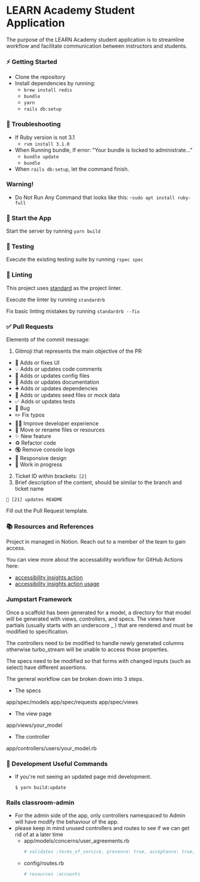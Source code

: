 # LEARN Academy Student Application

The purpose of the LEARN Academy student application is to streamline workflow and facilitate communication between instructors and students.

### ⚡️ Getting Started

- Clone the repository
- Install dependencies by running:
  - `brew install redis`
  - `bundle`
  - `yarn`
  - `rails db:setup`

### 🚧 Troubleshooting

- If Ruby version is not 3.1
  - `rvm install 3.1.0`
- When Running bundle, If error: "Your bundle is locked to administrate..."
  - `bundle update`
  - `bundle`
- When `rails db:setup`, let the command finish.

### Warning!

- Do Not Run Any Command that looks like this: -`sudo apt install ruby-full`

### 🏁 Start the App

Start the server by running `yarn build`

### 🚗 Testing

Execute the existing testing suite by running `rspec spec`

### 🛁 Linting

This project uses [standard](https://github.com/testdouble/standard) as the project linter.

Execute the linter by running `standardrb`

Fix basic linting mistakes by running `standardrb --fix`

### ✅ Pull Requests

Elements of the commit message:

1. Gitmoji that represents the main objective of the PR

- :lipstick: Adds or fixes UI
- :bulb: Adds or updates code comments
- :wrench: Adds or updates config files
- :memo: Adds or updates documentation
- :heavy_plus_sign: Adds or updates dependencies
- :seedling: Adds or updates seed files or mock data
- :white_check_mark: Adds or updates tests
- :bug: Bug
- :pencil2: Fix typos
- :technologist: Improve developer experience
- :truck: Move or rename files or resources
- :sparkles: New feature
- :recycle: Refactor code
- :mute: Remove console logs
- :iphone: Responsive design
- :construction: Work in progress

2. Ticket ID within brackets: `[2]`
3. Brief description of the content, should be similar to the branch and ticket name

```
📝 [21] updates README
```

Fill out the Pull Request template.

### 📚 Resources and References

Project in managed in Notion. Reach out to a member of the team to gain access.

You can view more about the accessability workflow for GitHub Actions here:

- [accessibility insights action](https://github.com/microsoft/accessibility-insights-action/blob/main/docs/gh-action-usage.md)
- [accessibility insights action usage](https://github.com/microsoft/accessibility-insights-action/blob/main/docs/gh-action-usage.md)

### Jumpstart Framework

Once a scaffold has been generated for a model, a directory for that model will be generated with views, controllers, and specs. The views have partials (usually starts with an underscore \_ ) that are rendered and must be modified to specification.

The controllers need to be modified to handle newly generated columns otherwise turbo_stream will be unable to access those properties.

The specs need to be modified so that forms with changed inputs (such as select) have different assertions.

The general workflow can be broken down into 3 steps.

- The specs

app/spec/models
app/spec/requests
app/spec/views

- The view page

app/views/your_model

- The controller

app/controllers/users/your_model.rb

### 💫 Development Useful Commands

- If you're not seeing an updated page mid development.

  ```
  $ yarn build:update
  ```

### Rails classroom-admin

- For the admin side of the app, only controllers namespaced to Admin will have modify the behaviour of the app.
- please keep in mind unused controllers and routes to see if we can get rid of at a later time
  - app/models/concerns/user_agreements.rb
    ```ruby
    # validates :terms_of_service, presence: true, acceptance: true, on: [:create, :invitation_accepted]
    ```
  - config/routes.rb
    ```ruby
    # resources :accounts
    ```
